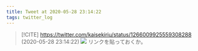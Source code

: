 ```yaml
---
title: Tweet at 2020-05-28 23:14:22
tags: twitter_log
---
```


> [!CITE] https://twitter.com/kaisekiriu/status/1266009925559308288 (2020-05-28 23:14:22)
> ![](https://twitter.com/kaisekiriu/status/1266009925559308288)
> リンクを貼っておくか。

